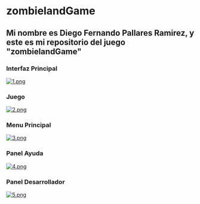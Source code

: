 # zombielandGame

## Mi nombre es Diego Fernando Pallares Ramirez, y este es mi repositorio del juego "zombielandGame"

### Interfaz Principal
[![1.png](https://i.postimg.cc/13pK7XmN/1.png)](https://postimg.cc/gx2RnY6Y)

### Juego
[![2.png](https://i.postimg.cc/VkB9kGHV/2.png)](https://postimg.cc/nXr9dkx4)

###  Menu Principal
[![3.png](https://i.postimg.cc/qRg2QkBP/3.png)](https://postimg.cc/7G8CZr29)

### Panel Ayuda
[![4.png](https://i.postimg.cc/tRZhxCMP/4.png)](https://postimg.cc/yWKgqBBY)

### Panel Desarrollador
[![5.png](https://i.postimg.cc/Sxr8hXn0/5.png)](https://postimg.cc/PCCNb5bK)

